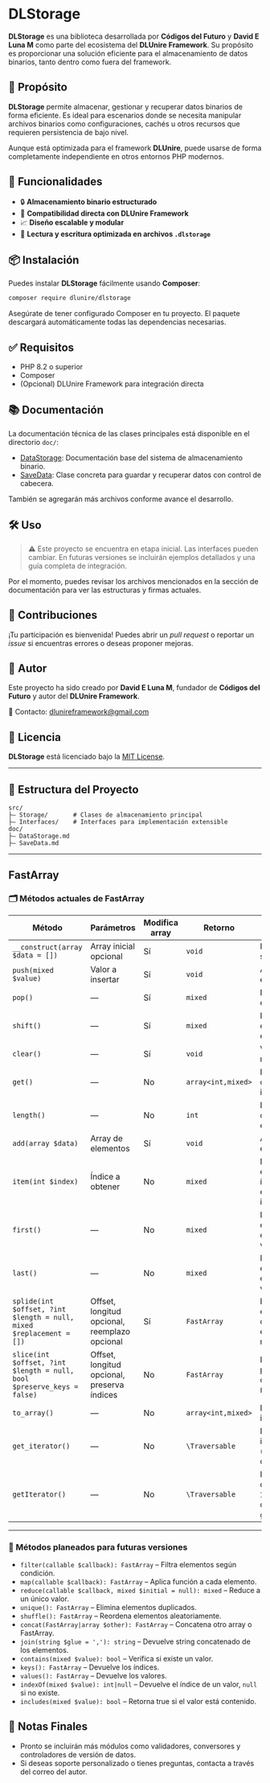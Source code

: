 # DLStorage

**DLStorage** es una biblioteca desarrollada por **Códigos del Futuro** y **David E Luna M** como parte del ecosistema del **DLUnire Framework**. Su propósito es proporcionar una solución eficiente para el almacenamiento de datos binarios, tanto dentro como fuera del framework.

## 📌 Propósito

**DLStorage** permite almacenar, gestionar y recuperar datos binarios de forma eficiente. Es ideal para escenarios donde se necesita manipular archivos binarios como configuraciones, cachés u otros recursos que requieren persistencia de bajo nivel.

Aunque está optimizada para el framework **DLUnire**, puede usarse de forma completamente independiente en otros entornos PHP modernos.

## 🚀 Funcionalidades

* 🔒 **Almacenamiento binario estructurado**
* 🔀 **Compatibilidad directa con DLUnire Framework**
* 📈 **Diseño escalable y modular**
* 📂 **Lectura y escritura optimizada en archivos `.dlstorage`**

## 📦 Instalación

Puedes instalar **DLStorage** fácilmente usando **Composer**:

```bash
composer require dlunire/dlstorage
```

Asegúrate de tener configurado Composer en tu proyecto. El paquete descargará automáticamente todas las dependencias necesarias.

## ✅ Requisitos

* PHP 8.2 o superior
* Composer
* (Opcional) DLUnire Framework para integración directa

## 📚 Documentación

La documentación técnica de las clases principales está disponible en el directorio `doc/`:

* [DataStorage](doc/DataStorage.md): Documentación base del sistema de almacenamiento binario.
* [SaveData](doc/SaveData.md): Clase concreta para guardar y recuperar datos con control de cabecera.

También se agregarán más archivos conforme avance el desarrollo.

## 🛠️ Uso

> ⚠️ Este proyecto se encuentra en etapa inicial. Las interfaces pueden cambiar.
> En futuras versiones se incluirán ejemplos detallados y una guía completa de integración.

Por el momento, puedes revisar los archivos mencionados en la sección de documentación para ver las estructuras y firmas actuales.

## 🤝 Contribuciones

¡Tu participación es bienvenida! Puedes abrir un *pull request* o reportar un *issue* si encuentras errores o deseas proponer mejoras.

## 👤 Autor

Este proyecto ha sido creado por **David E Luna M**, fundador de **Códigos del Futuro** y autor del **DLUnire Framework**.

📧 Contacto: [dlunireframework@gmail.com](mailto:dlunireframework@gmail.com)

## 📄 Licencia

**DLStorage** está licenciado bajo la [MIT License](LICENSE).

---

## 📁 Estructura del Proyecto

```text
src/
├— Storage/       # Clases de almacenamiento principal
├— Interfaces/    # Interfaces para implementación extensible
doc/
├— DataStorage.md
├— SaveData.md
```

---

## FastArray

### 🗂️ Métodos actuales de FastArray

| Método                                                                 | Parámetros                                    | Modifica array | Retorno            | Descripción                                                                    |
| ---------------------------------------------------------------------- | --------------------------------------------- | -------------- | ------------------ | ------------------------------------------------------------------------------ |
| `__construct(array $data = [])`                                        | Array inicial opcional                        | Sí             | `void`             | Inicializa el array y su longitud.                                             |
| `push(mixed $value)`                                                   | Valor a insertar                              | Sí             | `void`             | Agrega un elemento al final.                                                   |
| `pop()`                                                                | —                                             | Sí             | `mixed`            | Elimina y devuelve el último elemento.                                         |
| `shift()`                                                              | —                                             | Sí             | `mixed`            | Elimina y devuelve el primer elemento.                                         |
| `clear()`                                                              | —                                             | Sí             | `void`             | Vacía el array y reinicia la longitud.                                         |
| `get()`                                                                | —                                             | No             | `array<int,mixed>` | Devuelve una copia del array interno.                                          |
| `length()`                                                             | —                                             | No             | `int`              | Devuelve la cantidad de elementos.                                             |
| `add(array $data)`                                                     | Array de elementos                            | Sí             | `void`             | Agrega múltiples elementos al final.                                           |
| `item(int $index)`                                                     | Índice a obtener                              | No             | `mixed`            | Devuelve un elemento por índice, lanza excepción si es inválido.               |
| `first()`                                                              | —                                             | No             | `mixed`            | Devuelve el primer elemento, lanza excepción si está vacío.                    |
| `last()`                                                               | —                                             | No             | `mixed`            | Devuelve el último elemento, lanza excepción si está vacío.                    |
| `splide(int $offset, ?int $length = null, mixed $replacement = [])`    | Offset, longitud opcional, reemplazo opcional | Sí             | `FastArray`        | Elimina/reemplaza elementos y devuelve los eliminados en un nuevo `FastArray`. |
| `slice(int $offset, ?int $length = null, bool $preserve_keys = false)` | Offset, longitud opcional, preserva índices   | No             | `FastArray`        | Devuelve una porción del array como un nuevo `FastArray`.                      |
| `to_array()`                                                           | —                                             | No             | `array<int,mixed>` | Devuelve el array interno crudo.                                               |
| `get_iterator()`                                                       | —                                             | No             | `\Traversable`     | Devuelve un iterador (`ArrayIterator`) del array interno.                      |
| `getIterator()`                                                        | —                                             | No             | `\Traversable`     | Implementación de `IteratorAggregate`, devuelve `get_iterator()`.              |

---

### 🔮 Métodos planeados para futuras versiones

* `filter(callable $callback): FastArray` – Filtra elementos según condición.
* `map(callable $callback): FastArray` – Aplica función a cada elemento.
* `reduce(callable $callback, mixed $initial = null): mixed` – Reduce a un único valor.
* `unique(): FastArray` – Elimina elementos duplicados.
* `shuffle(): FastArray` – Reordena elementos aleatoriamente.
* `concat(FastArray|array $other): FastArray` – Concatena otro array o FastArray.
* `join(string $glue = ','): string` – Devuelve string concatenado de los elementos.
* `contains(mixed $value): bool` – Verifica si existe un valor.
* `keys(): FastArray` – Devuelve los índices.
* `values(): FastArray` – Devuelve los valores.
* `indexOf(mixed $value): int|null` – Devuelve el índice de un valor, `null` si no existe.
* `includes(mixed $value): bool` – Retorna true si el valor está contenido.


## 📌 Notas Finales

* Pronto se incluirán más módulos como validadores, conversores y controladores de versión de datos.
* Si deseas soporte personalizado o tienes preguntas, contacta a través del correo del autor.
